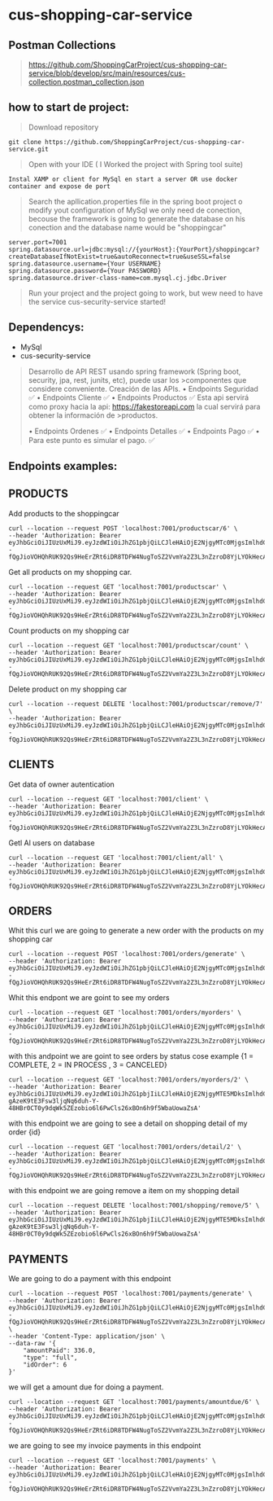 # cus-shopping-car-service

## Postman Collections
> https://github.com/ShoppingCarProject/cus-shopping-car-service/blob/develop/src/main/resources/cus-collection.postman_collection.json
## how to start de project: 
>Download repository

`git clone https://github.com/ShoppingCarProject/cus-shopping-car-service.git `

> Open with your IDE ( I Worked the project with Spring tool suite)

`Instal XAMP or client for MySql en start a server OR use docker container and expose de port`

> Search the apllication.properties file in the spring boot project o modify yout configuration of MySql
> we only need de conection, becouse the framework is going to generate the database on his conection 
> and the database name would be "shoppingcar"
```
server.port=7001
spring.datasource.url=jdbc:mysql://{yourHost}:{YourPort}/shoppingcar?createDatabaseIfNotExist=true&autoReconnect=true&useSSL=false
spring.datasource.username={Your USERNAME}
spring.datasource.password={Your PASSWORD}
spring.datasource.driver-class-name=com.mysql.cj.jdbc.Driver
```

> Run your project and the project going to work, but wew need to have the service cus-security-service started!

## Dependencys: 
 - MySql
 - cus-security-service
> 	Desarrollo de API REST usando spring framework (Spring boot, security, jpa, rest, junits, etc), puede usar los >componentes que considere conveniente.
> Creación de las APIs.
>•	Endpoints Seguridad ✅
>•	Endpoints Cliente ✅
>•	Endpoints Productos ✅
>Esta api servirá como proxy hacia la api: https://fakestoreapi.com la cual servirá para obtener la información de >productos.
>
>•	Endpoints Ordenes ✅
>•	Endpoints Detalles ✅
>•	Endpoints Pago ✅
>•	Para este punto es simular el pago. ✅

## Endpoints examples: 
## PRODUCTS
Add products to the shoppingcar
```
curl --location --request POST 'localhost:7001/productscar/6' \
--header 'Authorization: Bearer eyJhbGciOiJIUzUxMiJ9.eyJzdWIiOiJhZG1pbjQiLCJleHAiOjE2NjgyMTc0MjgsImlhdCI6MTY2ODE5OTQyOH0.f23U4zZ5EiMo2--fQgJioVOHQhRUK92Qs9HeErZRt6iDR8TDFW4NugToSZ2VvmYa2Z3L3nZzroD8YjLYOkHecA'
```

Get all products on my shopping car.
```
curl --location --request GET 'localhost:7001/productscar' \
--header 'Authorization: Bearer eyJhbGciOiJIUzUxMiJ9.eyJzdWIiOiJhZG1pbjQiLCJleHAiOjE2NjgyMTc0MjgsImlhdCI6MTY2ODE5OTQyOH0.f23U4zZ5EiMo2--fQgJioVOHQhRUK92Qs9HeErZRt6iDR8TDFW4NugToSZ2VvmYa2Z3L3nZzroD8YjLYOkHecA'
```
Count products on my shopping car
```
curl --location --request GET 'localhost:7001/productscar/count' \
--header 'Authorization: Bearer eyJhbGciOiJIUzUxMiJ9.eyJzdWIiOiJhZG1pbjQiLCJleHAiOjE2NjgyMTc0MjgsImlhdCI6MTY2ODE5OTQyOH0.f23U4zZ5EiMo2--fQgJioVOHQhRUK92Qs9HeErZRt6iDR8TDFW4NugToSZ2VvmYa2Z3L3nZzroD8YjLYOkHecA'
```
Delete product on my shopping car
```
curl --location --request DELETE 'localhost:7001/productscar/remove/7' \
--header 'Authorization: Bearer eyJhbGciOiJIUzUxMiJ9.eyJzdWIiOiJhZG1pbjQiLCJleHAiOjE2NjgyMTc0MjgsImlhdCI6MTY2ODE5OTQyOH0.f23U4zZ5EiMo2--fQgJioVOHQhRUK92Qs9HeErZRt6iDR8TDFW4NugToSZ2VvmYa2Z3L3nZzroD8YjLYOkHecA'
```
## CLIENTS
Get data of owner autentication

```
curl --location --request GET 'localhost:7001/client' \
--header 'Authorization: Bearer eyJhbGciOiJIUzUxMiJ9.eyJzdWIiOiJhZG1pbjQiLCJleHAiOjE2NjgyMTc0MjgsImlhdCI6MTY2ODE5OTQyOH0.f23U4zZ5EiMo2--fQgJioVOHQhRUK92Qs9HeErZRt6iDR8TDFW4NugToSZ2VvmYa2Z3L3nZzroD8YjLYOkHecA'
```

Getl Al users on database
```
curl --location --request GET 'localhost:7001/client/all' \
--header 'Authorization: Bearer eyJhbGciOiJIUzUxMiJ9.eyJzdWIiOiJhZG1pbjQiLCJleHAiOjE2NjgyMTc0MjgsImlhdCI6MTY2ODE5OTQyOH0.f23U4zZ5EiMo2--fQgJioVOHQhRUK92Qs9HeErZRt6iDR8TDFW4NugToSZ2VvmYa2Z3L3nZzroD8YjLYOkHecA'
```

## ORDERS

Whit this curl we are going to generate a new order with the products on my shopping car
```
curl --location --request POST 'localhost:7001/orders/generate' \
--header 'Authorization: Bearer eyJhbGciOiJIUzUxMiJ9.eyJzdWIiOiJhZG1pbjQiLCJleHAiOjE2NjgyMTc0MjgsImlhdCI6MTY2ODE5OTQyOH0.f23U4zZ5EiMo2--fQgJioVOHQhRUK92Qs9HeErZRt6iDR8TDFW4NugToSZ2VvmYa2Z3L3nZzroD8YjLYOkHecA'
```
Whit this endpont we are goint to see my orders
```
curl --location --request GET 'localhost:7001/orders/myorders' \
--header 'Authorization: Bearer eyJhbGciOiJIUzUxMiJ9.eyJzdWIiOiJhZG1pbjQiLCJleHAiOjE2NjgyMTc0MjgsImlhdCI6MTY2ODE5OTQyOH0.f23U4zZ5EiMo2--fQgJioVOHQhRUK92Qs9HeErZRt6iDR8TDFW4NugToSZ2VvmYa2Z3L3nZzroD8YjLYOkHecA'
```

with this andpoint we are goint to see orders by status cose example {1 = COMPLETE, 2 = IN PROCESS , 3 = CANCELED}
```
curl --location --request GET 'localhost:7001/orders/myorders/2' \
--header 'Authorization: Bearer eyJhbGciOiJIUzUxMiJ9.eyJzdWIiOiJhZG1pbjIiLCJleHAiOjE2NjgyMTE5MDksImlhdCI6MTY2ODE5MzkwOX0.HW39Ivrn-gAzeK9tE3Fsw3ljqNq6duh-Y-48HBr0CT0y9dqWk5ZEzobio6l6PwCls26xBOn6h9f5WbaUowaZsA'
```
with this endpoint we are going to see a detail on shopping detail of my order {id}

```
curl --location --request GET 'localhost:7001/orders/detail/2' \
--header 'Authorization: Bearer eyJhbGciOiJIUzUxMiJ9.eyJzdWIiOiJhZG1pbjQiLCJleHAiOjE2NjgyMTc0MjgsImlhdCI6MTY2ODE5OTQyOH0.f23U4zZ5EiMo2--fQgJioVOHQhRUK92Qs9HeErZRt6iDR8TDFW4NugToSZ2VvmYa2Z3L3nZzroD8YjLYOkHecA'
```
with this endpoint we are going remove a item on my shopping detail 
```
curl --location --request DELETE 'localhost:7001/shopping/remove/5' \
--header 'Authorization: Bearer eyJhbGciOiJIUzUxMiJ9.eyJzdWIiOiJhZG1pbjIiLCJleHAiOjE2NjgyMTE5MDksImlhdCI6MTY2ODE5MzkwOX0.HW39Ivrn-gAzeK9tE3Fsw3ljqNq6duh-Y-48HBr0CT0y9dqWk5ZEzobio6l6PwCls26xBOn6h9f5WbaUowaZsA'
```

## PAYMENTS
We are going to do a payment with this endpoint 

```
curl --location --request POST 'localhost:7001/payments/generate' \
--header 'Authorization: Bearer eyJhbGciOiJIUzUxMiJ9.eyJzdWIiOiJhZG1pbjQiLCJleHAiOjE2NjgyMTc0MjgsImlhdCI6MTY2ODE5OTQyOH0.f23U4zZ5EiMo2--fQgJioVOHQhRUK92Qs9HeErZRt6iDR8TDFW4NugToSZ2VvmYa2Z3L3nZzroD8YjLYOkHecA' \
--header 'Content-Type: application/json' \
--data-raw '{
    "amountPaid": 336.0,
    "type": "full",
    "idOrder": 6
}'
```
we will get a amount due for doing a payment.

```
curl --location --request GET 'localhost:7001/payments/amountdue/6' \
--header 'Authorization: Bearer eyJhbGciOiJIUzUxMiJ9.eyJzdWIiOiJhZG1pbjQiLCJleHAiOjE2NjgyMTc0MjgsImlhdCI6MTY2ODE5OTQyOH0.f23U4zZ5EiMo2--fQgJioVOHQhRUK92Qs9HeErZRt6iDR8TDFW4NugToSZ2VvmYa2Z3L3nZzroD8YjLYOkHecA'
```

we are going to see my invoice payments in this endpoint
```
curl --location --request GET 'localhost:7001/payments' \
--header 'Authorization: Bearer eyJhbGciOiJIUzUxMiJ9.eyJzdWIiOiJhZG1pbjQiLCJleHAiOjE2NjgyMTc0MjgsImlhdCI6MTY2ODE5OTQyOH0.f23U4zZ5EiMo2--fQgJioVOHQhRUK92Qs9HeErZRt6iDR8TDFW4NugToSZ2VvmYa2Z3L3nZzroD8YjLYOkHecA'
```
